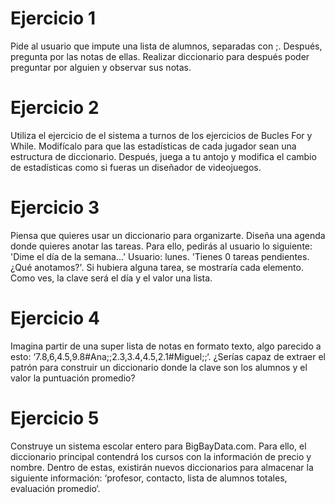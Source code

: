 # Ejercicio 1
Pide al usuario que impute una lista de alumnos, separadas con ;. Después, pregunta por las notas de ellas. Realizar diccionario para después poder preguntar por alguien y observar sus notas.

# Ejercicio 2
Utiliza el ejercicio de el sistema a turnos de los ejercicios de Bucles For y While. Modifícalo para que las estadísticas de cada jugador sean una estructura de diccionario. Después, juega a tu antojo y modifica el cambio de estadísticas como si fueras un diseñador de videojuegos.

# Ejercicio 3
Piensa que quieres usar un diccionario para organizarte. Diseña una agenda donde quieres anotar las tareas. Para ello, pedirás al usuario lo siguiente: 'Dime el día de la semana...' Usuario: lunes. 'Tienes 0 tareas pendientes. ¿Qué anotamos?'. Si hubiera alguna tarea, se mostraría cada elemento. Como ves, la clave será el día y el valor una lista.

# Ejercicio 4
Imagina partir de una super lista de notas en formato texto, algo parecido a esto: ‘7.8,6,4.5,9.8#Ana;;2.3,3.4,4.5,2.1#Miguel;;‘. ¿Serías capaz de extraer el patrón para construir un diccionario donde la clave son los alumnos y el valor la puntuación promedio?

# Ejercicio 5
Construye un sistema escolar entero para BigBayData.com. Para ello, el diccionario principal contendrá los cursos con la información de precio y nombre. Dentro de estas, existirán nuevos diccionarios para almacenar la siguiente información: ‘profesor, contacto, lista de alumnos totales, evaluación promedio‘.